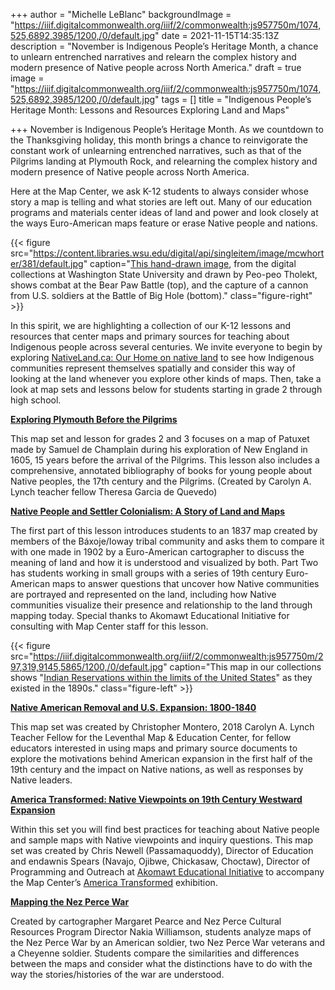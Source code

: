+++
author = "Michelle LeBlanc"
backgroundImage = "https://iiif.digitalcommonwealth.org/iiif/2/commonwealth:js957750m/1074,525,6892,3985/1200,/0/default.jpg"
date = 2021-11-15T14:35:13Z
description = "November is Indigenous People’s Heritage Month, a chance to unlearn entrenched narratives and relearn the complex history and modern presence of Native people across North America."
draft = true
image = "https://iiif.digitalcommonwealth.org/iiif/2/commonwealth:js957750m/1074,525,6892,3985/1200,/0/default.jpg"
tags = []
title = "Indigenous People’s Heritage Month: Lessons and Resources Exploring Land and Maps"

+++
November is Indigenous People’s Heritage Month. As we countdown to the Thanksgiving holiday, this month brings a chance to reinvigorate the constant work of unlearning entrenched narratives, such as that of the Pilgrims landing at Plymouth Rock, and relearning the complex history and modern presence of Native people across North America.

Here at the Map Center, we ask K-12 students to always consider whose story a map is telling and what stories are left out. Many of our education programs and materials center ideas of land and power and look closely at the ways Euro-American maps feature or erase Native people and nations.

{{< figure src="https://content.libraries.wsu.edu/digital/api/singleitem/image/mcwhorter/381/default.jpg" caption="[This hand-drawn image](https://content.libraries.wsu.edu/digital/collection/mcwhorter/id/381), from the digital collections at Washington State University and drawn by Peo-peo Tholekt, shows combat at the Bear Paw Battle (top), and the capture of a cannon from U.S. soldiers at the Battle of Big Hole (bottom)." class="figure-right" >}}

In this spirit, we are highlighting a collection of our K-12 lessons and resources that center maps and primary sources for teaching about Indigenous people across several centuries. We invite everyone to begin by exploring [NativeLand.ca: Our Home on native land](https://native-land.ca/) to see how Indigenous communities represent themselves spatially and consider this way of looking at the land whenever you explore other kinds of maps. Then, take a look at map sets and lessons below for students starting in grade 2 through high school.

[**Exploring Plymouth Before the Pilgrims**](https://collections.leventhalmap.org/map-sets/332)

This map set and lesson for grades 2 and 3 focuses on a map of Patuxet made by Samuel de Champlain during his exploration of New England in 1605, 15 years before the arrival of the Pilgrims. This lesson also includes a comprehensive, annotated bibliography of books for young people about Native peoples, the 17th century and the Pilgrims. (Created by Carolyn A. Lynch teacher fellow Theresa Garcia de Quevedo)

[**Native People and Settler Colonialism: A Story of Land and Maps**](https://collections.leventhalmap.org/educators/curriculum-materials/136)

The first part of this lesson introduces students to an 1837 map created by members of the Báxoje/Ioway tribal community and asks them to compare it with one made in 1902 by a Euro-American cartographer to discuss the meaning of land and how it is understood and visualized by both. Part Two has students working in small groups with a series of 19th century Euro-American maps to answer questions that uncover how Native communities are portrayed and represented on the land, including how Native communities visualize their presence and relationship to the land through mapping today. Special thanks to Akomawt Educational Initiative for consulting with Map Center staff for this lesson.

{{< figure src="https://iiif.digitalcommonwealth.org/iiif/2/commonwealth:js957750m/297,319,9145,5865/1200,/0/default.jpg" caption="This map in our collections shows "[Indian Reservations within the limits of the United States](https://collections.leventhalmap.org/search/commonwealth:js957749v)" as they existed in the 1890s." class="figure-left" >}}

[**Native American Removal and U.S. Expansion: 1800-1840**](https://collections.leventhalmap.org/map-sets/453)

This map set was created by Christopher Montero, 2018 Carolyn A. Lynch Teacher Fellow for the Leventhal Map & Education Center, for fellow educators interested in using maps and primary source documents to explore the motivations behind American expansion in the first half of the 19th century and the impact on Native nations, as well as responses by Native leaders.

[**America Transformed: Native Viewpoints on 19th Century Westward Expansion**](https://collections.leventhalmap.org/map-sets/536)

Within this set you will find best practices for teaching about Native people and sample maps with Native viewpoints and inquiry questions. This map set was created by Chris Newell (Passamaquoddy), Director of Education and endawnis Spears (Navajo, Ojibwe, Chickasaw, Choctaw), Director of Programming and Outreach at [Akomawt Educational Initiative](https://www.akomawt.org/) to accompany the Map Center’s [America Transformed](https://collections.leventhalmap.org/exhibits/25) exhibition.

[**Mapping the Nez Perce War**](https://collections.leventhalmap.org/educators/curriculum-materials/126)

Created by cartographer Margaret Pearce and Nez Perce Cultural Resources Program Director Nakia Williamson, students analyze maps of the Nez Perce War by an American soldier, two Nez Perce War veterans and a Cheyenne soldier. Students compare the similarities and differences between the maps and consider what the distinctions have to do with the way the stories/histories of the war are understood.
